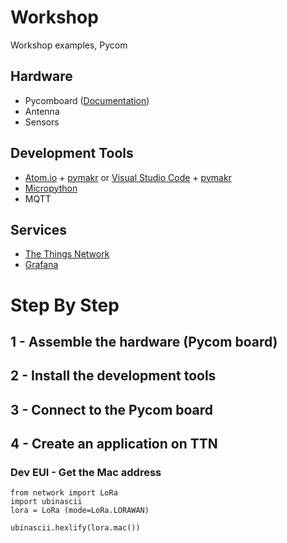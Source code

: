 # Workshop
Workshop examples, Pycom


## Hardware
- Pycomboard ([Documentation](https://docs.pycom.io/gettingstarted/introduction.html))
- Antenna
- Sensors

## Development Tools
- [Atom.io](https://atom.io/) + [pymakr](https://pycom.io/solutions/software/pymakr/) or [Visual Studio Code](https://code.visualstudio.com/) + [pymakr](https://pycom.io/solutions/software/pymakr/)
- [Micropython](https://micropython.org/)
- MQTT

## Services
- [The Things Network](https://www.thethingsnetwork.org/)
- [Grafana](https://grafana.com/)

# Step By Step
## 1 - Assemble the hardware (Pycom board)

## 2 - Install the development tools

## 3 - Connect to the Pycom board

## 4 - Create an application on TTN

### Dev EUI - Get the Mac address
```
from network import LoRa
import ubinascii
lora = LoRa (mode=LoRa.LORAWAN)

ubinascii.hexlify(lora.mac())
```
